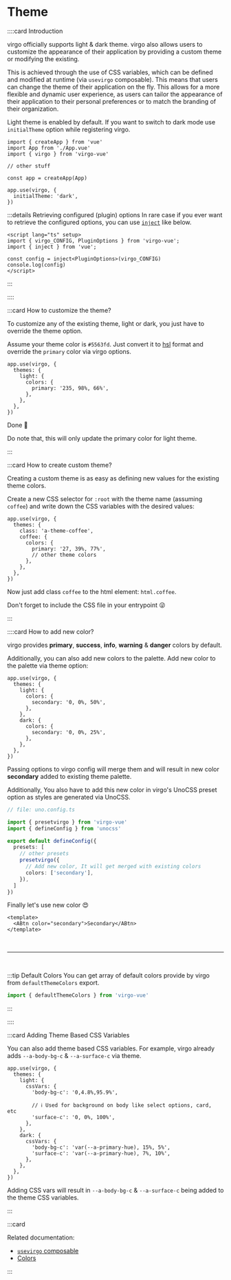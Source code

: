 # Theme

::::card Introduction

virgo officially supports light & dark theme. virgo also allows users to customize the appearance of their application by providing a custom theme or modifying the existing.

This is achieved through the use of CSS variables, which can be defined and modified at runtime (via `usevirgo` composable). This means that users can change the theme of their application on the fly. This allows for a more flexible and dynamic user experience, as users can tailor the appearance of their application to their personal preferences or to match the branding of their organization.

Light theme is enabled by default. If you want to switch to dark mode use `initialTheme` option while registering virgo.

```ts{9-11}
import { createApp } from 'vue'
import App from './App.vue'
import { virgo } from 'virgo-vue'

// other stuff

const app = createApp(App)

app.use(virgo, {
  initialTheme: 'dark',
})
```

:::details Retrieving configured (plugin) options
In rare case if you ever want to retrieve the configured options, you can use [`inject`](https://vuejs.org/guide/components/provide-inject.html#provide-inject) like below.

```vue
<script lang="ts" setup>
import { virgo_CONFIG, PluginOptions } from 'virgo-vue';
import { inject } from 'vue';

const config = inject<PluginOptions>(virgo_CONFIG)
console.log(config)
</script>
```

:::

::::

:::card How to customize the theme?

To customize any of the existing theme, light or dark, you just have to override the theme option.

Assume your theme color is `#5563fd`. Just convert it to [hsl](https://developer.mozilla.org/en-US/docs/Web/CSS/color_value/hsl) format and override the `primary` color via virgo options.

```ts{5}
app.use(virgo, {
  themes: {
    light: {
      colors: {
        primary: '235, 98%, 66%',
      },
    },
  },
})
```

Done 🥳

Do note that, this will only update the primary color for light theme.

:::

:::card How to create custom theme?

Creating a custom theme is as easy as defining new values for the existing theme colors.

Create a new CSS selector for `:root` with the theme name (assuming `coffee`) and write down the CSS variables with the desired values:

```ts{5}
app.use(virgo, {
  themes: {
    class: 'a-theme-coffee',
    coffee: {
      colors: {
        primary: '27, 39%, 77%',
        // other theme colors
      },
    },
  },
})
```

Now just add class `coffee` to the html element: `html.coffee`.

Don't forget to include the CSS file in your entrypoint 😜

:::

::::card How to add new color?

virgo provides **primary**, **success**, **info**, **warning** & **danger** colors by default.

Additionally, you can also add new colors to the palette. Add new color to the palette via theme option:

```ts{5,10}
app.use(virgo, {
  themes: {
    light: {
      colors: {
        secondary: '0, 0%, 50%',
      },
    },
    dark: {
      colors: {
        secondary: '0, 0%, 25%',
      },
    },
  },
})
```

Passing options to virgo config will merge them and will result in new color **secondary** added to existing theme palette.

Additionally, You also have to add this new color in virgo's UnoCSS preset option as styles are generated via UnoCSS.

```ts
// file: uno.config.ts

import { presetvirgo } from 'virgo-vue'
import { defineConfig } from 'unocss'

export default defineConfig({
  presets: [
    // other presets
    presetvirgo({
      // Add new color, It will get merged with existing colors
      colors: ['secondary'],
    }),
  ]
})
```

Finally let's use new color 😍

```vue
<template>
  <ABtn color="secondary">Secondary</ABtn>
</template>
```

<br>

---

<br>

:::tip Default Colors
You can get array of default colors provide by virgo from `defaultThemeColors` export.

```ts
import { defaultThemeColors } from 'virgo-vue'
```

:::

::::

:::card Adding Theme Based CSS Variables

You can also add theme based CSS variables. For example, virgo already adds `--a-body-bg-c` & `--a-surface-c` via theme.

```ts{5-8,13-14}
app.use(virgo, {
  themes: {
    light: {
      cssVars: {
        'body-bg-c': '0,4.8%,95.9%',

        // ℹ️ Used for background on body like select options, card, etc
        'surface-c': '0, 0%, 100%',
      },
    },
    dark: {
      cssVars: {
        'body-bg-c': 'var(--a-primary-hue), 15%, 5%',
        'surface-c': 'var(--a-primary-hue), 7%, 10%',
      },
    },
  },
})
```

Adding CSS vars will result in `--a-body-bg-c` & `--a-surface-c` being added to the theme CSS variables.

:::

:::card

Related documentation:

- [`usevirgo` composable](/guide/composables/usevirgo.md)
- [Colors](/guide/getting-started/customization.html#color)

:::

